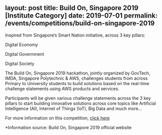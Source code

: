 layout: post
title: Build On, Singapore 2019 [Institute Category]
date: 2019-07-01
permalink: /events/competitions/build-on-singapore-2019
---

Inspired from Singapore’s Smart Nation initiative, across 3 key pillars:

Digital Economy

Digital Government

Digital Society

 
The Build On, Singapore 2019 hackathon, jointly organized by GovTech, IMDA, Singapore Polytechnic & AWS, challenges students from across Primary to University students to build solutions based on the real-time challenge statements using AWS products and services.

Participants will be given various challenge statements across the 3 key pillars to start building innovative solutions across core topics like Artificial Intelligence (AI), Internet of Things (IoT), Big Data and much more...

For more information on this competition, <a href="https://www.buildonsg-2019.com/" target="_blank">click here</a> 

*Information source: Build On, Singapore 2019 official website
